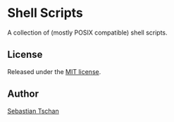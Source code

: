 # Shell Scripts
A collection of (mostly POSIX compatible) shell scripts.

## License
Released under the [MIT license](https://opensource.org/licenses/MIT).

## Author
[Sebastian Tschan](https://blueimp.net/)
